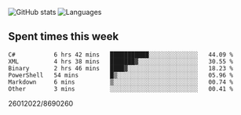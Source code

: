 ![GitHub stats](https://github-readme-stats.vercel.app/api?username=emipa606&theme=github_dark&show_icons=true) 
![Languages](https://github-readme-stats.vercel.app/api/top-langs/?username=emipa606&theme=github_dark&layout=compact)

## Spent times this week
<!--START_SECTION:waka-->

```text
C#           6 hrs 42 mins   ███████████░░░░░░░░░░░░░░   44.09 %
XML          4 hrs 38 mins   ███████▓░░░░░░░░░░░░░░░░░   30.55 %
Binary       2 hrs 46 mins   ████▓░░░░░░░░░░░░░░░░░░░░   18.23 %
PowerShell   54 mins         █▒░░░░░░░░░░░░░░░░░░░░░░░   05.96 %
Markdown     6 mins          ▒░░░░░░░░░░░░░░░░░░░░░░░░   00.74 %
Other        3 mins          ░░░░░░░░░░░░░░░░░░░░░░░░░   00.41 %
```

<!--END_SECTION:waka-->


26012022/8690260
